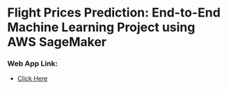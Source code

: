 # Flight Prices Prediction: End-to-End Machine Learning Project using AWS SageMaker

### Web App Link:
- [Click Here](https://sagemaker-flight-price-prediction-wpvxubrcw3tzxyxokwfki5.streamlit.app//)
